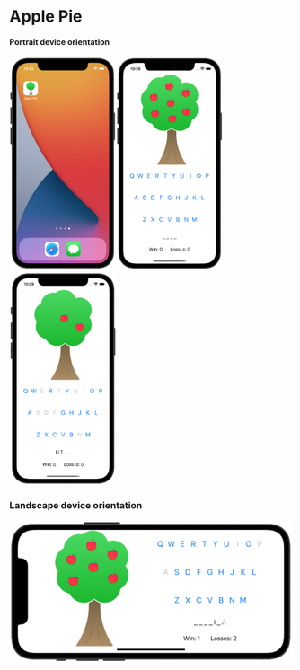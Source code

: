 # Apple Pie



#### Portrait device orientation
<img src="https://github.com/lgreydev/ApplePie/blob/main/ScreenShot/screenshot-001.png" width="190"><img src="https://github.com/lgreydev/ApplePie/blob/main/ScreenShot/screenshot-002.png" width="190"><img src="https://github.com/lgreydev/ApplePie/blob/main/ScreenShot/screenshot-003.png" width="190">

### Landscape device orientation
<img src="https://github.com/lgreydev/ApplePie/blob/main/ScreenShot/screenshot-004.png" hight="190">


